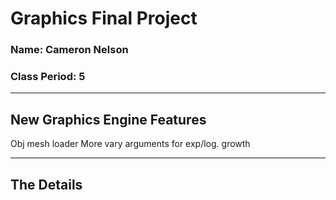 # Graphics Final Project
### Name: Cameron Nelson
### Class Period: 5
---
## New Graphics Engine Features

Obj mesh loader
More vary arguments for exp/log. growth

---
## The Details
